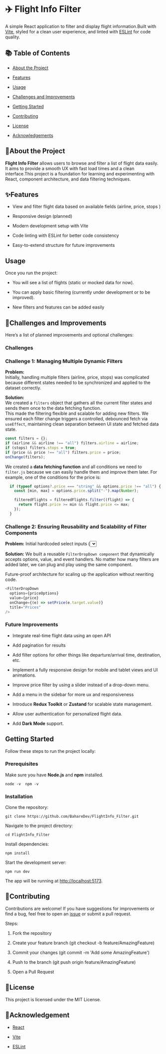 ✈️ Flight Info Filter
=====================

A simple React application to filter and display flight information.Built with [Vite](https://vitejs.dev/), styled for a clean user experience, and linted with [ESLint](https://eslint.org/) for code quality.

📚 Table of Contents
--------------------

*   [About the Project](#about-the-project)
    
*   [Features](#features)

*   [Usage](#usage)

*   [Challenges and Improvements](#challenges-and-improvements)
    
*   [Getting Started](#getting-started)
    
*   [Contributing](#contributing)
    
*   [License](#license)
    
*   [Acknowledgements](#acknowledgements)
    

 ## 📖About the Project

**Flight Info Filter** allows users to browse and filter a list of flight data easily. It aims to provide a smooth UX with fast load times and a clean interface.This project is a foundation for learning and experimenting with React, component architecture, and data filtering techniques.

 ## ✨Features

*   View and filter flight data based on available fields (airline, price, stops )
    
*   Responsive design (planned)
    
*   Modern development setup with Vite
    
*   Code linting with ESLint for better code consistency
    
*   Easy-to-extend structure for future improvements
  
## Usage

Once you run the project:

*   You will see a list of flights (static or mocked data for now).
    
*   You can apply basic filtering (currently under development or to be improved).
    
*   New filters and features can be added easily

## 🎯Challenges and Improvements

Here’s a list of planned improvements and optional challenges:

### Challenges

### Challenge 1: Managing Multiple Dynamic Filters

**Problem:**  
Initially, handling multiple filters (airline, price, stops) was complicated because different states needed to be synchronized and applied to the dataset correctly.

**Solution:**  
We created a `filters` object that gathers all the current filter states and sends them once to the data fetching function.  
This made the filtering flexible and scalable for adding new filters. We ensured each filter change triggers a controlled, debounced fetch via `useEffect`, maintaining clean separation between UI state and fetched data state.

```javascript
const filters = {};
if (airline && airline !== "all") filters.airline = airline;
if (stops) filters.stops = true;
if (price && price !== "all") filters.price = price;
onChange(filters);
```
We created a **data fetching function** and all conditions we need to `filter.js` because we can easily handle them and improve them later.
For example, one of the conditions for the price is: 

```javascript
  if (typeof options?.price === "string" && options.price !== "all") {
    const [min, max] = options.price.split("-").map(Number);

    filteredFlights = filteredFlights.filter((flight) => {
      return flight.price >= min && flight.price <= max;
    });
  }
```

### Challenge 2: Ensuring Reusability and Scalability of Filter Components

**Problem:**
Initial hardcoded select inputs (<select>) would limit reusability when new filters (e.g., "duration" or "baggage") were added.

**Solution:**
We built a reusable `FilterDropDown component` that dynamically accepts options, value, and event handlers.
No matter how many filters are added later, we can plug and play using the same component.

Future-proof architecture for scaling up the application without rewriting code.

```javascript
<FilterDropDown
  options={priceOptions}
  value={price}
  onChange={(e) => setPrice(e.target.value)}
  title="Prices"
/>
```

### Future Improvements

*   Integrate real-time flight data using an open API
  
*   Add pagination for results
    
*   Add filter options for other things like departure/arrival time, destination, etc.
    
*   Implement a fully responsive design for mobile and tablet views and UI animations.
  
*   Improve price filter by using a slider instead of a drop-down menu. 
    
*   Add a menu in the sidebar for more ux and responsiveness
    
*   Introduce **Redux Toolkit** or **Zustand** for scalable state management.
    
*   Allow user authentication for personalized flight data.
    
*   Add **Dark Mode** support.
    
 ## Getting Started

Follow these steps to run the project locally:

### Prerequisites

Make sure you have **Node.js** and **npm** installed.

    node -v  npm -v

### Installation

Clone the repository:

    git clone https://github.com/BahareDev/FlightInfo_Filter.git   

Navigate to the project directory:

    cd FlightInfo_Filter

Install dependencies:

    npm install

Start the development server:
   
    npm run dev 

The app will be running at [http://localhost:5173](http://localhost:5173).    

## 🤝Contributing
 
Contributions are welcome! If you have suggestions for improvements or find a bug, feel free to open an [issue](https://github.com/BahareDev/FlightInfo_Filter/issues) or submit a pull request.

Steps:

1.  Fork the repository
    
2.  Create your feature branch (git checkout -b feature/AmazingFeature)
    
3.  Commit your changes (git commit -m 'Add some AmazingFeature')
    
4.  Push to the branch (git push origin feature/AmazingFeature)
    
5.  Open a Pull Request
    

## 📄License

This project is licensed under the MIT License.

## 🙏Acknowledgement

*   [React](https://react.dev/)
    
*   [Vite](https://vitejs.dev/)
    
*   [ESLint](https://eslint.org/)

